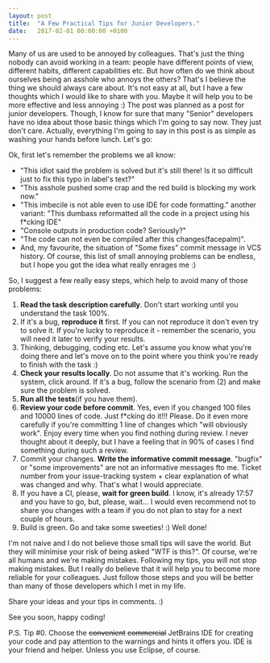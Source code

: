 ```yaml
---
layout: post
title:  "A Few Practical Tips for Junior Developers."
date:   2017-02-01 00:00:00 +0100
---
```

Many of us are used to be annoyed by colleagues. That's just the thing nobody can
avoid working in a team: people have different points of view, different habits,
different capabilities etc. But how often do we think about ourselves being an asshole
who annoys the others? That's I believe the thing we should always care about. It's not
easy at all, but I have a few thoughts which I would like to share with
you. Maybe it will help you to be more effective and less annoying :) The post was
planned as a post for junior developers. Though, I know for sure that many "Senior"
developers have no idea about those basic things which I'm going to say now.
They just don't care. Actually, everything I'm going to say in this post is as simple
as washing your hands before lunch. Let's go:

Ok, first let's remember the problems we all know:

* "This idiot said the problem is solved but it's still there! Is it so difficult
 just to fix this typo in label's text?"
* "This asshole pushed some crap and the red build is blocking my work now."
* "This imbecile is not able even to use IDE for code formatting." another
    variant: "This dumbass reformatted all the code in a project using his f*cking IDE"
* "Console outputs in production code? Seriously?"
* "The code can not even be compiled after this changes(facepalm)".
* And, my favourite, the situation of "Some fixes" commit message in VCS history.
Of course, this list of small annoying problems can be endless, but I hope you got the
idea what really enrages me :)

So, I suggest a few really easy steps, which help to avoid many of those problems:

1. **Read the task description carefully**. Don't start working until you understand the task 100%.
2. If it's a bug, **reproduce it** first. If you can not reproduce it don't even try
to solve it. If you're lucky to reproduce it - remember the scenario, you will need
it later to verify your results.
3. Thinking, debugging, coding etc. Let's assume you know what you're doing there
and let's move on to the point where you think you're ready to finish with the task :)
4. **Check your results locally**. Do not assume that it's working. Run the system, click
around. If it's a bug, follow the scenario from (2) and make sure the problem is solved.
5. **Run all the tests**(if you have them).
6. **Review your code before commit**. Yes, even if you changed 100 files and 10000 lines
of code. Just f*cking do it!!! Please. Do it even more carefully if you're committing
1 line of changes which "will obviously work". Enjoy every time when you find nothing
during review. I never thought about it deeply, but I have a feeling that in 90% of
cases I find something during such a review.
7. Commit your changes. **Write the informative commit message**. "bugfix" or
"some improvements" are not an informative messages fto me. Ticket number from your
issue-tracking system + clear explanation of what was changed and why. That's what I would
appreciate.
8. If you have a CI, please, **wait for green build**. I know, it's already 17:57 and you have
to go, but, please, wait... I would even recommend not to share you changes with a team if you
do not plan to stay for a next couple of hours.
9. Build is green. Go and take some sweeties! :) Well done!

I'm not naive and I do not believe those small tips will save the world. But they will
minimise your risk of being asked "WTF is this?". Of course, we're all humans and we're
making mistakes. Following my tips, you will not stop making mistakes. But I really do
believe that it will help you to become more reliable for your colleagues. Just follow
those steps and you will be better than many of those developers which I met in my life.


Share your ideas and your tips in comments. :)

See you soon, happy coding!

P.S. Tip #0. Choose the <s>convenient</s> <s>commercial</s> JetBrains IDE for creating your code and pay attention to the
warnings and hints it offers you. IDE is your friend and helper. Unless you use Eclipse, of course.